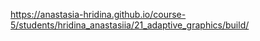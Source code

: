 https://anastasia-hridina.github.io/course-5/students/hridina_anastasiia/21_adaptive_graphics/build/
